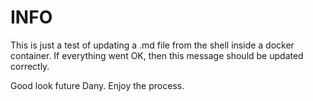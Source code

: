 # INFO

This is just a test of updating a .md file from the shell inside a docker container. If everything went OK, then this message should be updated correctly.

Good look future Dany. Enjoy the process.

